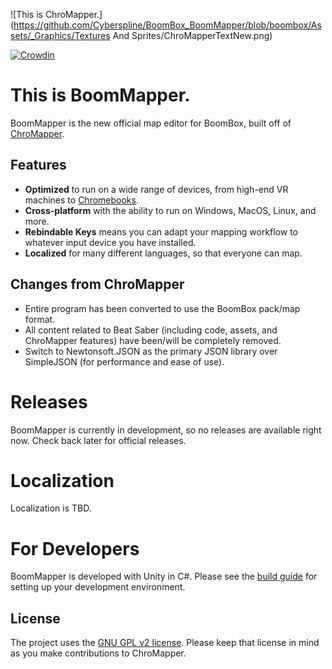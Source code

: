 ﻿![This is ChroMapper.](https://github.com/Cyberspline/BoomBox_BoomMapper/blob/boombox/Assets/_Graphics/Textures And Sprites/ChroMapperTextNew.png)

[![Crowdin](https://badges.crowdin.net/chromapper/localized.svg)](https://crowdin.com/project/chromapper)

# This is BoomMapper.
BoomMapper is the new official map editor for BoomBox, built off of [ChroMapper](https://github.com/Caeden117/ChroMapper).

## Features
- **Optimized** to run on a wide range of devices, from high-end VR machines to [Chromebooks](https://cdn.discordapp.com/attachments/702231982335197264/892184054147993640/20210927_190030.jpg).
- **Cross-platform** with the ability to run on Windows, MacOS, Linux, and more.
- **Rebindable Keys** means you can adapt your mapping workflow to whatever input device you have installed.
- **Localized** for many different languages, so that everyone can map.

## Changes from ChroMapper
- Entire program has been converted to use the BoomBox pack/map format.
- All content related to Beat Saber (including code, assets, and ChroMapper features) have been/will be completely removed.
- Switch to Newtonsoft.JSON as the primary JSON library over SimpleJSON (for performance and ease of use).

# Releases
BoomMapper is currently in development, so no releases are available right now. Check back later for official releases.

# Localization
Localization is TBD.

# For Developers
BoomMapper is developed with Unity in C#. Please see the [build guide](BUILD.md) for setting up your development environment.

## License
The project uses the [GNU GPL v2 license](https://github.com/Caeden117/ChroMapper/blob/master/LICENSE). Please keep that license in mind as you make contributions to ChroMapper.
